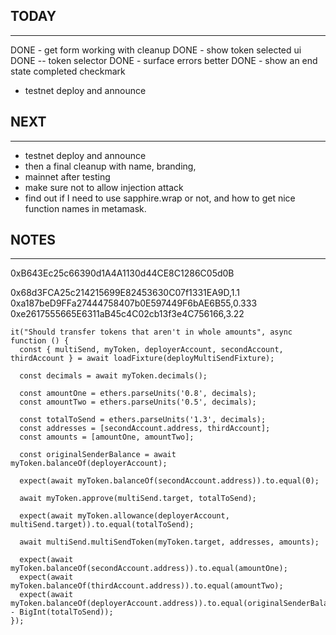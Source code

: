
## TODAY
----------------
DONE - get form working with cleanup
DONE - show token selected ui
DONE -- token selector
DONE - surface errors better
DONE - show an end state completed checkmark
- testnet deploy and announce

## NEXT
----------------
- testnet deploy and announce
- then a final cleanup with name, branding, 
- mainnet after testing
- make sure not to allow injection attack
- find out if I need to use sapphire.wrap or not, and how to get nice function names in metamask.


## NOTES
---------------
0xB643Ec25c66390d1A4A1130d44CE8C1286C05d0B

0x68d3FCA25c214215699E82453630C07f1331EA9D,1.1
0xa187beD9FFa27444758407b0E597449F6bAE6B55,0.333
0xe2617555665E6311aB45c4C02cb13f3e4C756166,3.22

    it("Should transfer tokens that aren't in whole amounts", async function () {
      const { multiSend, myToken, deployerAccount, secondAccount, thirdAccount } = await loadFixture(deployMultiSendFixture);
      
      const decimals = await myToken.decimals();

      const amountOne = ethers.parseUnits('0.8', decimals);
      const amountTwo = ethers.parseUnits('0.5', decimals);

      const totalToSend = ethers.parseUnits('1.3', decimals);
      const addresses = [secondAccount.address, thirdAccount];
      const amounts = [amountOne, amountTwo];

      const originalSenderBalance = await myToken.balanceOf(deployerAccount);

      expect(await myToken.balanceOf(secondAccount.address)).to.equal(0);

      await myToken.approve(multiSend.target, totalToSend);
     
      expect(await myToken.allowance(deployerAccount, multiSend.target)).to.equal(totalToSend);

      await multiSend.multiSendToken(myToken.target, addresses, amounts);

      expect(await myToken.balanceOf(secondAccount.address)).to.equal(amountOne);
      expect(await myToken.balanceOf(thirdAccount.address)).to.equal(amountTwo);
      expect(await myToken.balanceOf(deployerAccount.address)).to.equal(originalSenderBalance - BigInt(totalToSend));
    });
